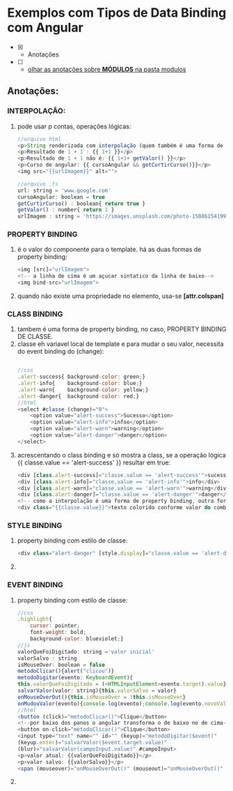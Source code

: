 # Exemplos com Tipos de Data Binding com Angular
- [x] - Anotações
- [ ] - [olhar as anotações sobre <b>MÓDULOS</b> na pasta modulos](https://github.com/RogerioPST/aprendendo-angular/blob/master/meu-primeiro-projeto/modulos/README.MD)


## Anotações:

### INTERPOLAÇÃO:
<ol>
<li>pode usar p contas, operações lógicas:

```javascript
//arquivo html
<p>String renderizada com interpolação (quem também é uma forma de property binding): {{ url }}</p>
<p>Resultado de 1 + 1 : {{ 1+1 }}</p>
<p>Resultado de 1 + 1 não é: {{ 1+1+ getValor() }}</p>
<p>Curso de angular: {{ cursoAngular && getCurtirCurso()}}</p>
<img src="{{urlImagem}}" alt="">

//arquivo .ts
url: string = 'www.google.com'
cursoAngular: boolean = true
getCurtirCurso() : boolean{ return true }
getValor() : number{ return 1 }
urlImagem : string = 'https://images.unsplash.com/photo-1588615419957-bf66d53c6b49?ixlib=rb-1.2.1&ixid=eyJhcHBfaWQiOjEyMDd9&auto=format&fit=crop&w=200&q=60'
```
</li>
</ol>

### PROPERTY BINDING
<ol>
<li>é o valor do componente para o template. há as duas formas de property binding:

```javascript
<img [src]="urlImagem">
<!-- a linha de cima é um açucar sintatico da linha de baixo-->
<img bind-src="urlImagem">
```
</li>
<li>quando não existe uma propriedade no elemento, usa-se <b>[attr.colspan]</b></li>
</ol>

### CLASS BINDING
<ol>
<li>tambem é uma forma de property binding, no caso, PROPERTY BINDING DE CLASSE.
</li>
<li>classe eh variavel local de template e para mudar o seu valor, necessita do event binding do (change):

```javascript

//css
.alert-success{	background-color: green;}
.alert-info{	background-color: blue;}
.alert-warn{	background-color: yellow;}
.alert-danger{	background-color: red;} 
//html
<select #classe (change)="0">
	<option value="alert-success">Sucesso</option>
	<option value="alert-info">infoo</option>
	<option value="alert-warn">warning</option>
	<option value="alert-danger">danger</option>
</select>
```
</li>
<li>acrescentando o class binding e só mostra a class, se a operação lógica  {{ classe.value == 'alert-success' }} resultar em true:

```javascript
<div [class.alert-success]="classe.value == 'alert-success'">sucesso</div>
<div [class.alert-info]="classe.value == 'alert-info'">info</div>
<div [class.alert-warn]="classe.value == 'alert-warn'">warning</div>
<div [class.alert-danger]="classe.value == 'alert-danger'">danger</div>		
<!-- como a interpolação é uma forma de property binding, outra forma de acrescentar a classe é via interpolação-->
<div class="{{classe.value}}">texto colorido conforme valor do combo-box</div>
``` 
</li>
</ol>

### STYLE BINDING
<ol>
<li>property binding com estilo de classe:

```javascript
<div class="alert-danger" [style.display]="classe.value == 'alert-danger' ? 'block' : 'none'">essa div somente aparece em caso de erro/escolhido danger</div>
```
<li>
</ol>

### EVENT BINDING
<ol>
<li>property binding com estilo de classe:

```javascript
//css
.highlight{
	cursor: pointer;
	font-weight: bold;
	background-color: blueviolet;}
//js
valorQueFoiDigitado: string ='valor inicial'
valorSalvo : string 
isMouseOver: boolean = false
metodoClicar(){alert("clicou")}
metodoDigitar(evento: KeyboardEvent){
this.valorQueFoiDigitado = (<HTMLInputElement>evento.target).value}
salvarValor(valor: string){this.valorSalvo = valor}
onMouseOverOut(){this.isMouseOver = !this.isMouseOver}
onMudouValor(evento){console.log(evento);console.log(evento.novoValor);}
//html
<button (click)="metodoClicar()">Clique</button>
<!--por baixo dos panos o angular transforma o de baixo no de cima-->
<button on-click="metodoClicar()">Clique</button>
<input type="text" name="" id="" (keyup)="metodoDigitar($event)"
(keyup.enter)="salvarValor($event.target.value)"
(blur)="salvarValor(campoInput.value)" #campoInput>
<p>valor atual: {{valorQueFoiDigitado}}</p>
<p>valor salvo: {{valorSalvo}}</p>
<span (mouseover)="onMouseOverOut()" (mouseout)="onMouseOverOut()" [class.highlight] = "isMouseOver" >Passe o mouse sobre mim</span></div>
```
<li>
</ol>

